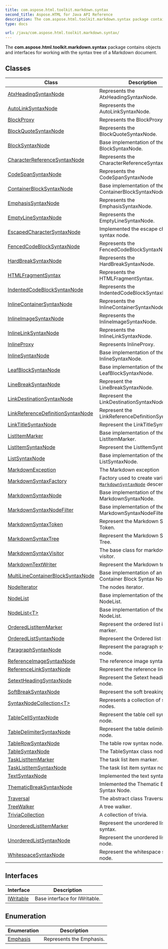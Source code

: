 ```yaml
---
title: com.aspose.html.toolkit.markdown.syntax
second_title: Aspose.HTML for Java API Reference
description: The com.aspose.html.toolkit.markdown.syntax package contains objects and interfaces for working with the syntax tree of a Markdown document
type: docs

url: /java/com.aspose.html.toolkit.markdown.syntax/
---
```

The **com.aspose.html.toolkit.markdown.syntax** package contains objects and interfaces for working with the syntax tree of a Markdown document.

## Classes

| Class | Description |
| --- | --- |
| [AtxHeadingSyntaxNode](./atxheadingsyntaxnode/) | Represents the AtxHeadingSyntaxNode. |
| [AutoLinkSyntaxNode](./autolinksyntaxnode/) | Represents the AutoLinkSyntaxNode. |
| [BlockProxy](./blockproxy/) | Represents the BlockProxy. |
| [BlockQuoteSyntaxNode](./blockquotesyntaxnode/) | Represents the BlockQuoteSyntaxNode. |
| [BlockSyntaxNode](./blocksyntaxnode/) | Base implementation of the BlockSyntaxNode. |
| [CharacterReferenceSyntaxNode](./characterreferencesyntaxnode/) | Represents the CharacterReferenceSyntaxNode. |
| [CodeSpanSyntaxNode](./codespansyntaxnode/) | Represents the CodeSpanSyntaxNode |
| [ContainerBlockSyntaxNode](./containerblocksyntaxnode/) | Base implementation of the ContainerBlockSyntaxNode. |
| [EmphasisSyntaxNode](./emphasissyntaxnode/) | Represents the EmphasisSyntaxNode. |
| [EmptyLineSyntaxNode](./emptylinesyntaxnode/) | Represents the EmptyLineSyntaxNode. |
| [EscapedCharacterSyntaxNode](./escapedcharactersyntaxnode/) | Implemented the escape character syntax node. |
| [FencedCodeBlockSyntaxNode](./fencedcodeblocksyntaxnode/) | Represents the FencedCodeBlockSyntaxNode. |
| [HardBreakSyntaxNode](./hardbreaksyntaxnode/) | Represents the HardBreakSyntaxNode. |
| [HTMLFragmentSyntax](./htmlfragmentsyntax/) | Represents the HTMLFragmentSyntax. |
| [IndentedCodeBlockSyntaxNode](./indentedcodeblocksyntaxnode/) | Represents the IndentedCodeBlockSyntaxNode. |
| [InlineContainerSyntaxNode](./inlinecontainersyntaxnode/) | Represents the InlineContainerSyntaxNode. |
| [InlineImageSyntaxNode](./inlineimagesyntaxnode/) | Represents the InlineImageSyntaxNode. |
| [InlineLinkSyntaxNode](./inlinelinksyntaxnode/) | Represents the InlineLinkSyntaxNode. |
| [InlineProxy](./inlineproxy/) | Represents InlineProxy. |
| [InlineSyntaxNode](./inlinesyntaxnode/) | Base implementation of the InlineSyntaxNode. |
| [LeafBlockSyntaxNode](./leafblocksyntaxnode/) | Base implementation of the LeafBlockSyntaxNode. |
| [LineBreakSyntaxNode](./linebreaksyntaxnode/) | Represent the LineBreakSyntaxNode. |
| [LinkDestinationSyntaxNode](./linkdestinationsyntaxnode/) | Represent the LinkDestinationSyntaxNode. |
| [LinkReferenceDefinitionSyntaxNode](./linkreferencedefinitionsyntaxnode/) | Represent the LinkReferenceDefinitionSyntaxNode. |
| [LinkTitleSyntaxNode](./linktitlesyntaxnode/) | Represent the LinkTitleSyntaxNode. |
| [ListItemMarker](./listitemmarker/) | Base implementation of the ListItemMarker. |
| [ListItemSyntaxNode](./listitemsyntaxnode/) | Represent the ListItemSyntaxNode. |
| [ListSyntaxNode](./listsyntaxnode/) | Base implementation of the ListSyntaxNode. |
| [MarkdownException](./markdownexception/) | The Markdown exception |
| [MarkdownSyntaxFactory](./markdownsyntaxfactory/) | Factory used to create various [`MarkdownSyntaxNode`](../com.aspose.html.toolkit.markdown.syntax/markdownsyntaxnode/) descendants. |
| [MarkdownSyntaxNode](./markdownsyntaxnode/) | Base implementation of the MarkdownSyntaxNode. |
| [MarkdownSyntaxNodeFilter](./markdownsyntaxnodefilter/) | Base implementation of the MarkdownSyntaxNodeFilter. |
| [MarkdownSyntaxToken](./markdownsyntaxtoken/) | Represent the Markdown Syntax Token. |
| [MarkdownSyntaxTree](./markdownsyntaxtree/) | Represent the Markdown Syntax Tree. |
| [MarkdownSyntaxVisitor](./markdownsyntaxvisitor/) | The base class for markdown syntax visitor. |
| [MarkdownTextWriter](./markdowntextwriter/) | Represent the Markdown text writer |
| [MultiLineContainerBlockSyntaxNode](./multilinecontainerblocksyntaxnode/) | Base implementation of an MultiLine Container Block Syntax Node |
| [NodeIterator](./nodeiterator/) | The nodes iterator. |
| [NodeList](./nodelist/) | Base implementation of the NodeList. |
| [NodeList&lt;T&gt;](./nodelist-1/) | Base implementation of the NodeList. |
| [OrderedListItemMarker](./orderedlistitemmarker/) | Represent the ordered list item marker. |
| [OrderedListSyntaxNode](./orderedlistsyntaxnode/) | Represent the Ordered list syntax. |
| [ParagraphSyntaxNode](./paragraphsyntaxnode/) | Represent the paragraph syntax node. |
| [ReferenceImageSyntaxNode](./referenceimagesyntaxnode/) | The reference image syntax. |
| [ReferenceLinkSyntaxNode](./referencelinksyntaxnode/) | Represent the reference link syntax. |
| [SetextHeadingSyntaxNode](./setextheadingsyntaxnode/) | Represent the Setext heading syntax node. |
| [SoftBreakSyntaxNode](./softbreaksyntaxnode/) | Represent the soft breaking syntax. |
| [SyntaxNodeCollection&lt;T&gt;](./syntaxnodecollection-1/) | Represents a collection of syntax nodes. |
| [TableCellSyntaxNode](./tablecellsyntaxnode/) | Represent the table cell syntax node. |
| [TableDelimiterSyntaxNode](./tabledelimitersyntaxnode/) | Represent the table delimiter syntax node. |
| [TableRowSyntaxNode](./tablerowsyntaxnode/) | The table row syntax node. |
| [TableSyntaxNode](./tablesyntaxnode/) | The TableSyntax class node. |
| [TaskListItemMarker](./tasklistitemmarker/) | The task list item marker. |
| [TaskListItemSyntaxNode](./tasklistitemsyntaxnode/) | The task list item syntax node. |
| [TextSyntaxNode](./textsyntaxnode/) | Implemented the text syntax node. |
| [ThematicBreakSyntaxNode](./thematicbreaksyntaxnode/) | Imlemented the Thematic Break Syntax Node. |
| [Traversal](./traversal/) | The abstract class Traversal |
| [TreeWalker](./treewalker/) | A tree walker. |
| [TriviaCollection](./triviacollection/) | A collection of trivia. |
| [UnorderedListItemMarker](./unorderedlistitemmarker/) | Represent the unordered list item syntax. |
| [UnorderedListSyntaxNode](./unorderedlistsyntaxnode/) | Represent the unordered list syntax node. |
| [WhitespaceSyntaxNode](./whitespacesyntaxnode/) | Represent the whitespace syntax node. |
## Interfaces

| Interface | Description |
| --- | --- |
| [IWritable](./iwritable/) | Base interface for IWritable. |
## Enumeration

| Enumeration | Description |
| --- | --- |
| [Emphasis](./emphasis/) | Represents the Emphasis. |
